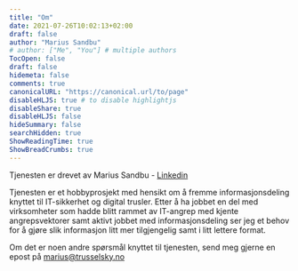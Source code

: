 ```yaml
---
title: "Om"
date: 2021-07-26T10:02:13+02:00
draft: false
author: "Marius Sandbu"
# author: ["Me", "You"] # multiple authors
TocOpen: false
draft: false
hidemeta: false
comments: true
canonicalURL: "https://canonical.url/to/page"
disableHLJS: true # to disable highlightjs
disableShare: true
disableHLJS: false
hideSummary: false
searchHidden: true
ShowReadingTime: true
ShowBreadCrumbs: true
---
```

Tjenesten er drevet av Marius Sandbu - [Linkedin](https://www.linkedin.com/in/marius-sandbu-a2b0141b/)

Tjenesten er et hobbyprosjekt med hensikt om å fremme informasjonsdeling knyttet til IT-sikkerhet og digital trusler. Etter å ha jobbet en del med virksomheter som hadde blitt rammet av IT-angrep med kjente angrepsvektorer samt aktivt jobbet med informasjonsdeling ser jeg et behov for å gjøre slik informasjon litt mer tilgjengelig samt i litt lettere format. 

Om det er noen andre spørsmål knyttet til tjenesten, send meg gjerne en epost på marius@trusselsky.no 
